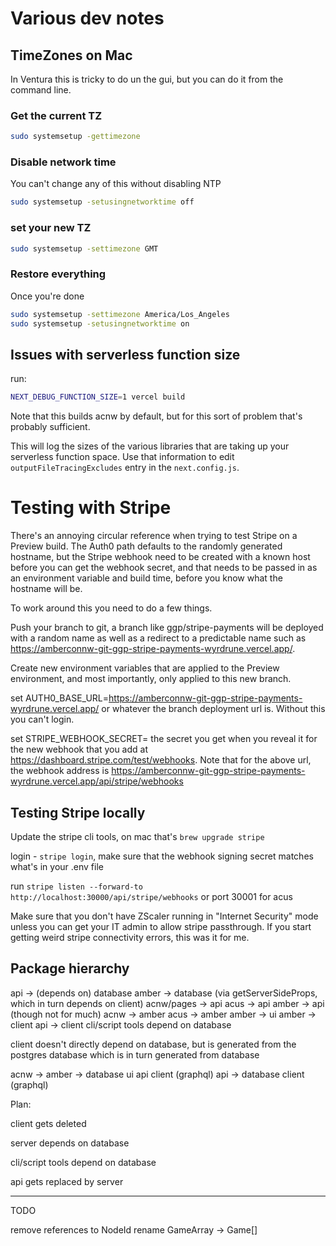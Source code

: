 # Various dev notes

## TimeZones on Mac

In Ventura this is tricky to do un the gui, but you can do it from the command line.

### Get the current TZ

```sh
sudo systemsetup -gettimezone
```

### Disable network time

You can't change any of this without disabling NTP

```sh
sudo systemsetup -setusingnetworktime off
```

### set your new TZ

```sh
sudo systemsetup -settimezone GMT
```

### Restore everything

Once you're done

```sh
sudo systemsetup -settimezone America/Los_Angeles
sudo systemsetup -setusingnetworktime on
```

## Issues with serverless function size

run:

```sh
NEXT_DEBUG_FUNCTION_SIZE=1 vercel build
```

Note that this builds acnw by default, but for this sort of problem that's probably sufficient.

This will log the sizes of the various libraries that are taking up your serverless function space.  Use that information to edit `outputFileTracingExcludes` entry in the `next.config.js`.


# Testing with Stripe

There's an annoying circular reference when trying to test Stripe on a Preview build.  The Auth0 path defaults to the randomly generated hostname, but the Stripe webhook need to be created with a known host before you can get the webhook secret, and that needs to be passed in as an environment variable and build time, before you know what the hostname will be.

To work around this you need to do a few things.

Push your branch to git, a branch like ggp/stripe-payments will be deployed with a random name as well as a redirect to a predictable name such as https://amberconnw-git-ggp-stripe-payments-wyrdrune.vercel.app/.

Create new environment variables that are applied to the Preview environment, and most importantly, only applied to this new branch.

set AUTH0_BASE_URL=https://amberconnw-git-ggp-stripe-payments-wyrdrune.vercel.app/ or whatever the branch deployment url is.  Without this you can't login.

set STRIPE_WEBHOOK_SECRET= the secret you get when you reveal it for the new webhook that you add at https://dashboard.stripe.com/test/webhooks.  Note that for the above url, the webhook address is 
https://amberconnw-git-ggp-stripe-payments-wyrdrune.vercel.app/api/stripe/webhooks

## Testing Stripe locally

Update the stripe cli tools, on mac that's `brew upgrade stripe`

login - `stripe login`, make sure that the webhook signing secret matches what's in your .env file

run `stripe listen --forward-to http://localhost:30000/api/stripe/webhooks` or port 30001 for acus

Make sure that you don't have ZScaler running in "Internet Security" mode unless you can get your IT admin to allow stripe passthrough.  If you start getting weird stripe connectivity errors, this was it for me.

## Package hierarchy


api -> (depends on) database
amber -> database (via getServerSideProps, which in turn depends on client)
acnw/pages -> api
acus -> api
amber -> api (though not for much)
acnw -> amber
acus -> amber
amber -> ui
amber -> client
api -> client
cli/script tools depend on database

client doesn't directly depend on database, but is generated from the postgres database which is in turn generated from database

acnw -> amber ->  database
                  ui
                  api
                  client (graphql)
        api ->    database
                  client (graphql)

Plan:

client gets deleted

server depends on database

cli/script tools depend on database

api gets replaced by server


---
TODO

remove references to NodeId
rename GameArray -> Game[]
